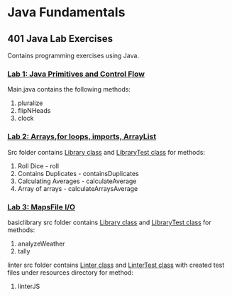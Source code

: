 # Java Fundamentals
## 401 Java Lab Exercises
Contains programming exercises using Java.

### [Lab 1: Java Primitives and Control Flow](https://github.com/joriefernandez/java-fundamentals/tree/master/basics)
Main.java contains the following methods:
1. pluralize
2. flipNHeads
3. clock

### [Lab 2: Arrays,for loops, imports, ArrayList](https://github.com/joriefernandez/java-fundamentals/tree/master/basiclibrary)
Src folder contains [Library class](https://github.com/joriefernandez/java-fundamentals/blob/master/basiclibrary/src/main/java/basiclibrary/Library.java) and [LibraryTest class](https://github.com/joriefernandez/java-fundamentals/blob/master/basiclibrary/src/test/java/basiclibrary/LibraryTest.java) for methods:
1. Roll Dice - roll
2. Contains Duplicates - containsDuplicates
3. Calculating Averages - calculateAverage
4. Array of arrays - calculateArraysAverage

### [Lab 3: Maps](https://github.com/joriefernandez/java-fundamentals/tree/master/basiclibrary)[File I/O](https://github.com/joriefernandez/java-fundamentals/tree/master/linter)
basiclibrary src folder contains [Library class](https://github.com/joriefernandez/java-fundamentals/blob/master/basiclibrary/src/main/java/basiclibrary/Library.java) and [LibraryTest class](https://github.com/joriefernandez/java-fundamentals/blob/master/basiclibrary/src/test/java/basiclibrary/LibraryTest.java) for methods:
1. analyzeWeather
2. tally

linter src folder contains [Linter class](https://github.com/joriefernandez/java-fundamentals/blob/master/linter/src/main/java/linter/Linter.java) and [LinterTest class](https://github.com/joriefernandez/java-fundamentals/blob/master/linter/src/test/java/linter/LinterTest.java) with created test files under resources directory for method:
1. linterJS






